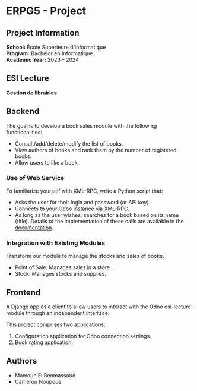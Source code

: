 # ERPG5 - Project
## Project Information

**School:** École Supérieure d’Informatique  
**Program:** Bachelor en Informatique  
**Academic Year:** 2023 – 2024  

## ESI Lecture

**Gestion de librairies**

## Backend

The goal is to develop a book sales module with the following functionalities:

- Consult/add/delete/modify the list of books.
- View authors of books and rank them by the number of registered books.
- Allow users to like a book.

### Use of Web Service

To familiarize yourself with XML-RPC, write a Python script that:
- Asks the user for their login and password (or API key).
- Connects to your Odoo instance via XML-RPC.
- As long as the user wishes, searches for a book based on its name (title). Details of the implementation of these calls are available in the [documentation](https://www.odoo.com/documentation/14.0/fr/developer/api/external_api.html).

### Integration with Existing Modules

Transform our module to manage the stocks and sales of books. 

- Point of Sale: Manages sales in a store.
- Stock: Manages stocks and supplies.

## Frontend

A Django app as a client to allow users to interact with the Odoo esi-lecture module through an independent interface.

This project comprises two applications:
1. Configuration application for Odoo connection settings.
2. Book rating application.

## Authors
* Mamoun El Benmassoud
* Cameron Noupoue